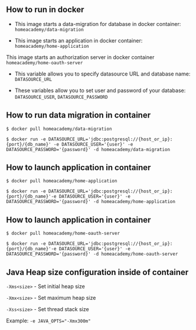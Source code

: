 ## How to run in docker
- This image starts a data-migration for database in docker container:
  `homeacademy/data-migration`


- This image starts an application in docker container:  
  `homeacademy/home-application`

This image starts an authorization server in docker container
  `homeacademy/home-oauth-server`

- This variable allows you to specify datasource URL and database name:
  `DATASOURCE_URL`
  

- These variables allow you to set user and password of your database:
  `DATASOURCE_USER`, `DATASOURCE_PASSWORD`


## How to run data migration in container

 `$ docker pull homeacademy/data-migration`

`$ docker run -e DATASOURCE_URL='jdbc:postgresql://{host_or_ip}:{port}/{db_name}' -e DATASOURCE_USER='{user}' -e DATASOURCE_PASSWORD='{password}' -d homeacademy/data-migration`

## How to launch application in container

`$ docker pull homeacademy/home-application`

`$ docker run -e DATASOURCE_URL='jdbc:postgresql://{host_or_ip}:{port}/{db_name}'-e DATASOURCE_USER='{user}' -e DATASOURCE_PASSWORD='{password}' -d homeacademy/home-application`

## How to launch application in container

`$ docker pull homeacademy/home-oauth-server`

`$ docker run -e DATASOURCE_URL='jdbc:postgresql://{host_or_ip}:{port}/{db_name}'-e DATASOURCE_USER='{user}' -e DATASOURCE_PASSWORD='{password}' -d homeacademy/home-oauth-server`

## Java Heap size configuration inside of container

`-Xms<size>` - Set initial heap size

`-Xmx<size>` - Set maximum heap size	

`-Xss<size>` - Set thread stack size

 Example: `-e JAVA_OPTS="-Xmx300m"`